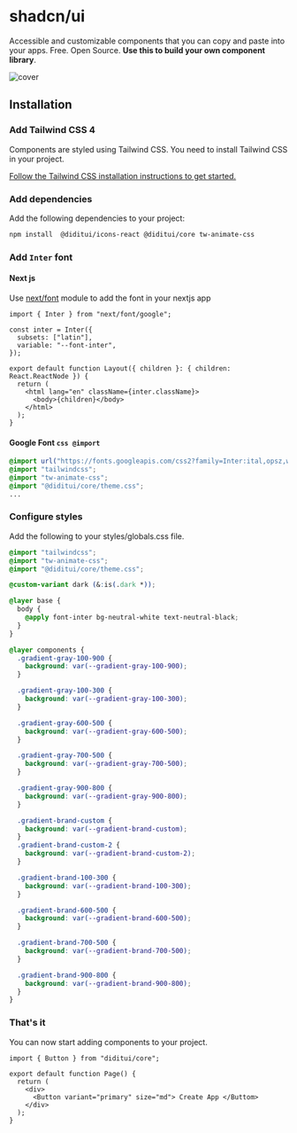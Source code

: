# shadcn/ui

Accessible and customizable components that you can copy and paste into your apps. Free. Open Source. **Use this to build your own component library**.

![cover](https://github.com/user-attachments/assets/2ded346b-2427-4b04-82d9-d40de8a6c9b4)

## Installation

### Add Tailwind CSS 4

Components are styled using Tailwind CSS. You need to install Tailwind CSS in your project.

[Follow the Tailwind CSS installation instructions to get started.](https://tailwindcss.com/docs/installation)

### Add dependencies

Add the following dependencies to your project:

```bash
npm install  @diditui/icons-react @diditui/core tw-animate-css
```

### Add `Inter` font

#### Next js

Use [next/font](https://nextjs.org/docs/app/getting-started/fonts) module to add the font in your nextjs app

```tsx showLineNumbers title="app/layout.tsx"
import { Inter } from "next/font/google";

const inter = Inter({
  subsets: ["latin"],
  variable: "--font-inter",
});

export default function Layout({ children }: { children: React.ReactNode }) {
  return (
    <html lang="en" className={inter.className}>
      <body>{children}</body>
    </html>
  );
}
```

#### Google Font `css @import`

```css showLineNumbers title="src/styles/globals.css"
@import url("https://fonts.googleapis.com/css2?family=Inter:ital,opsz,wght@0,14..32,100..900;1,14..32,100..900&display=swap");
@import "tailwindcss";
@import "tw-animate-css";
@import "@diditui/core/theme.css";
...
```

### Configure styles

Add the following to your styles/globals.css file.

<CodeCollapsibleWrapper>

```css showLineNumbers title="src/styles/globals.css"
@import "tailwindcss";
@import "tw-animate-css";
@import "@diditui/core/theme.css";

@custom-variant dark (&:is(.dark *));

@layer base {
  body {
    @apply font-inter bg-neutral-white text-neutral-black;
  }
}

@layer components {
  .gradient-gray-100-900 {
    background: var(--gradient-gray-100-900);
  }

  .gradient-gray-100-300 {
    background: var(--gradient-gray-100-300);
  }

  .gradient-gray-600-500 {
    background: var(--gradient-gray-600-500);
  }

  .gradient-gray-700-500 {
    background: var(--gradient-gray-700-500);
  }

  .gradient-gray-900-800 {
    background: var(--gradient-gray-900-800);
  }

  .gradient-brand-custom {
    background: var(--gradient-brand-custom);
  }
  .gradient-brand-custom-2 {
    background: var(--gradient-brand-custom-2);
  }

  .gradient-brand-100-300 {
    background: var(--gradient-brand-100-300);
  }

  .gradient-brand-600-500 {
    background: var(--gradient-brand-600-500);
  }

  .gradient-brand-700-500 {
    background: var(--gradient-brand-700-500);
  }

  .gradient-brand-900-800 {
    background: var(--gradient-brand-900-800);
  }
}
```

</CodeCollapsibleWrapper>

### That's it

You can now start adding components to your project.

```tsx showLineNumbers title="app/index.tsx"
import { Button } from "diditui/core";

export default function Page() {
  return (
    <div>
      <Button variant="primary" size="md"> Create App </Buttom>
    </div>
  );
}
```

<!-- ## Documentation

Visit https://ui.shadcn.com/docs/cli to view the documentation. -->
